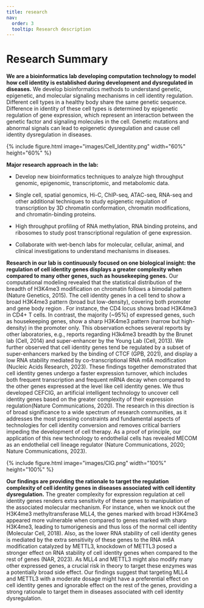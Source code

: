 ```yaml
---
title: research
nav:
  order: 3
  tooltip: Research description
---
```


# <i class="fas fa-microscope"></i>Research Summary

**We are a bioinformatics lab developing computation technology to model how cell identity is established during development and dysregulated in diseases.** We develop bioinformatics methods to understand genetic, epigenetic, and molecular signaling mechanisms in cell identity regulation. Different cell types in a healthy body share the same genetic sequence. Difference in identity of these cell types is determined by epigenetic regulation of gene expression, which represent an interaction between the genetic factor and signaling molecules in the cell. Genetic mutations and abnormal signals can lead to epigenetic dysregulation and cause cell identity dysregulation in diseases.

{%
  include figure.html
  image="images/Cell_Identity.png"
  width="60%"
  height="60%"
%}

**Major research approach in the lab:**

- Develop new bioinformatics techniques to analyze high throughput genomic, epigenomic, transcriptomic, and metabolomic data. 

- Single cell, spatial genomics, Hi-C, ChIP-seq, ATAC-seq, RNA-seq and other additional techniques to study epigenetic regulation of transcription by 3D chromatin conformation, chromatin modifications, and chromatin-binding proteins.

- High throughput profiling of RNA methylation, RNA binding proteins, and ribosomes to study post transcriptional regulation of gene expression.

- Collaborate with wet-bench labs for molecular, cellular, animal, and clinical investigations to understand mechanisms in diseases.

**Research in our lab is continuously focused on one biological insight: the regulation of cell identity genes displays a greater complexity when compared to many other genes, such as housekeeping genes.** Our computational modeling revealed that the statistical distribution of the breadth of H3K4me3 modification on chromatin follows a bimodal pattern (Nature Genetics, 2015). The cell identity genes in a cell tend to show a broad H3K4me3 pattern (broad but low-density), covering both promoter and gene body region . For instance, the CD4 locus shows broad H3K4me3 in CD4+ T cells. In contrast, the majority (~95%) of expressed genes, such as housekeeping genes, show a sharp H3K4me3 pattern (narrow but high-density) in the promoter only. This observation echoes several reports by other laboratories, e.g., reports regarding H3k4me3 breadth by the Brunet lab (Cell, 2014) and super-enhancer by the Young Lab (Cell, 2013). We further observed that cell identity genes tend be regulated by a subset of super-enhancers marked by the binding of CTCF (GPB, 2021), and display a low RNA stability mediated by co-transcriptional RNA m6A modification (Nucleic Acids Research, 2023). These findings together demonstrated that cell identity genes undergo a faster expression turnover, which includes both frequent transcription and frequent mRNA decay when compared to the other genes expressed at the level like cell identity genes. We thus developed CEFCIG, an artificial intelligent technology to uncover cell identity genes based on the greater complexity of their expression regulation(Nature Communications, 2020). The research in this direction is of broad significance to a wide spectrum of research communities, as it addresses the most pressing constraints and fundamental aspects of technologies for cell identity conversion and removes critical barriers impeding the development of cell therapy. As a proof of principle, our application of this new technology to endothelial cells has revealed MECOM as an endothelial cell lineage regulator (Nature Communications, 2020; Nature Communications, 2023). 

{%
  include figure.html
  image="images/CIG.png"
  width="100%"
  height="100%"
%}

**Our findings are providing the rationale to target the regulation complexity of cell identity genes in diseases associated with cell identity dysregulation.** The greater complexity for expression regulation at cell identity genes renders extra sensitivity of these genes to manipulation of the associated molecular mechanism. For instance, when we knock out the H3K4me3 methyltransferase MLL4, the genes marked with broad H3K4me3 appeared more vulnerable when compared to genes marked with sharp H3K4me3, leading to tumorigenesis and thus loss of the normal cell identity (Molecular Cell, 2018). Also, as the lower RNA stability of cell identity genes is mediated by the extra sensitivity of these genes to the RNA m6A modification catalyzed by METTL3, knockdown of METTL3 posed a stronger effect on RNA stability of cell identity genes when compared to the rest of genes (NAR, 2023). As MLL4 and METTL3 might also modify many other expressed genes, a crucial risk in theory to target these enzymes was a potentially broad side effect. Our findings suggest that targeting MLL4 and METTL3 with a moderate dosage might have a preferential effect on cell identity genes and ignorable effect on the rest of the genes, providing a strong rationale to target them in diseases associated with cell identity dysregulation.


